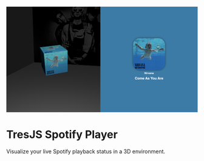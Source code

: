 ![Screenshot](./docs/assets/screenshot.png)

# TresJS Spotify Player

Visualize your live Spotify playback status in a 3D environment.

